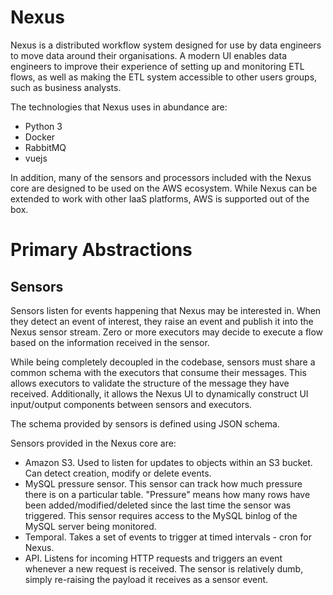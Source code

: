 # Nexus
Nexus is a distributed workflow system designed for use by data engineers to move data around their organisations. A modern UI enables data engineers to improve their experience of setting up and monitoring ETL flows, as well as making the ETL system accessible to other users groups, such as business analysts.

The technologies that Nexus uses in abundance are:

* Python 3
* Docker
* RabbitMQ
* vuejs

In addition, many of the sensors and processors included with the Nexus core are designed to be used on the AWS ecosystem. While Nexus can be extended to work with other IaaS platforms, AWS is supported out of the box.

Primary Abstractions
====================

Sensors
-------

Sensors listen for events happening that Nexus may be interested in. When they detect an event of interest, they raise an event and publish it into the Nexus sensor stream. Zero or more executors may decide to execute a flow based on the information received in the sensor.

While being completely decoupled in the codebase, sensors must share a common schema with the executors that consume their messages. This allows executors to validate the structure of the message they have received. Additionally, it allows the Nexus UI to dynamically construct UI input/output components between sensors and executors.

The schema provided by sensors is defined using JSON schema.

Sensors provided in the Nexus core are:

* Amazon S3. Used to listen for updates to objects within an S3 bucket. Can detect creation, modify or delete events.
* MySQL pressure sensor.  This sensor can track how much pressure there is on a particular table. "Pressure" means how many rows have been added/modified/deleted since the last time the sensor was triggered. This sensor requires access to the MySQL binlog of the MySQL server being monitored.
* Temporal. Takes a set of events to trigger at timed intervals - cron for Nexus.
* API. Listens for incoming HTTP requests and triggers an event whenever a new request is received. The sensor is relatively dumb, simply re-raising the payload it receives as a sensor event.